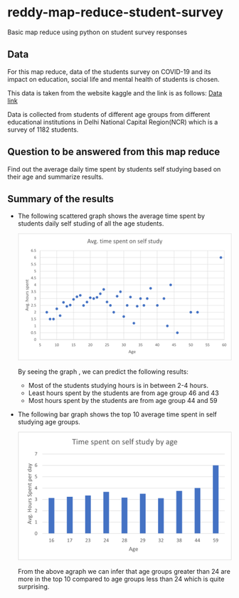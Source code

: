 # reddy-map-reduce-student-survey
Basic map reduce using python on student survey responses

## Data
For this map reduce, data of the students survey on COVID-19 and its impact on education, social life and mental health of students is chosen.

This data is taken from the website kaggle and the link is as follows:
[Data link](https://www.kaggle.com/kunal28chaturvedi/covid19-and-its-impact-on-students)

Data is collected from students of different age groups from different educational institutions in Delhi National Capital Region(NCR) which is a survey of 1182 students.

## Question to be answered from this map reduce
Find out the average daily time spent by students self studying based on their age and summarize results.

## Summary of the results
*   The following scattered graph shows the average time spent by   students daily self studing of all the age students.

    ![average time spent self studying by age group](Images/avg_time_spent.png)

    By seeing the graph , we can predict the following results:
    -   Most of the students studying hours is in between 2-4 hours.
    -   Least hours spent by the students are from age group 46 and 43
    -   Most hours spent by the students are from age group 44 and 59
*   The following bar graph shows the top 10 average time spent in self studying age groups.

    ![Top 10 age groups](Images/top10.png)

    From the above agraph we can infer that age groups greater than 24 are more in the top 10 compared to age groups less than 24 which is quite surprising.

